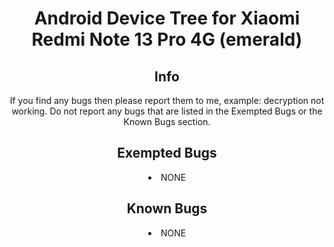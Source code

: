 <div align="center">
  <h1>Android Device Tree for Xiaomi Redmi Note 13 Pro 4G (emerald)</h1>

  <h2>Info</h2>

  <p>If you find any bugs then please report them to me, example: decryption not working. Do not report any bugs that are listed in the Exempted Bugs or the Known Bugs section.</p>

  <h2>Exempted Bugs</h2>

  <p>
  <li>NONE
  </p>

  <h2>Known Bugs</h2>

  <p>
  <li>NONE
  </p>
</div>
